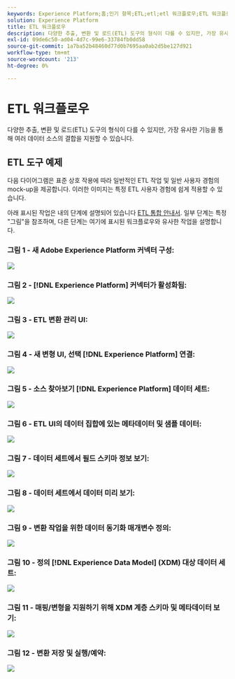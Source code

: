 ```yaml
---
keywords: Experience Platform;홈;인기 항목;ETL;etl;etl 워크플로우;ETL 워크플로우
solution: Experience Platform
title: ETL 워크플로우
description: 다양한 추출, 변환 및 로드(ETL) 도구의 형식이 다를 수 있지만, 가장 유사한 기능을 통해 여러 데이터 소스의 결합을 지원할 수 있습니다.
exl-id: 09de6c50-ad04-4d7c-99e6-33784fb0dd58
source-git-commit: 1a7ba52b48460d77d0b7695aa0ab2d5be127d921
workflow-type: tm+mt
source-wordcount: '213'
ht-degree: 0%

---
```


# ETL 워크플로우

다양한 추출, 변환 및 로드(ETL) 도구의 형식이 다를 수 있지만, 가장 유사한 기능을 통해 여러 데이터 소스의 결합을 지원할 수 있습니다.

## ETL 도구 예제

다음 다이어그램은 표준 상호 작용에 따라 일반적인 ETL 작업 및 일반 사용자 경험의 mock-up을 제공합니다. 이러한 이미지는 특정 ETL 사용자 경험에 쉽게 적용할 수 있습니다.

아래 표시된 작업은 내의 단계에 설명되어 있습니다 [ETL 통합 안내서](home.md). 일부 단계는 특정 &quot;그림&quot;을 참조하며, 다른 단계는 여기에 표시된 워크플로우와 유사한 작업을 설명합니다.

### 그림 1 - 새 Adobe Experience Platform 커넥터 구성:

![](images/image2.png)

### 그림 2 - [!DNL Experience Platform] 커넥터가 활성화됨:

![](images/image3.png)

### 그림 3 - ETL 변환 관리 UI:

![](images/image4.png)

### 그림 4 - 새 변형 UI, 선택 [!DNL Experience Platform] 연결:

![](images/image5.png)

### 그림 5 - 소스 찾아보기 [!DNL Experience Platform] 데이터 세트:

![](images/image6.png)

### 그림 6 - ETL UI의 데이터 집합에 있는 메타데이터 및 샘플 데이터:

![](images/image7.png)

### 그림 7 - 데이터 세트에서 필드 스키마 정보 보기:

![](images/image8.png)

### 그림 8 - 데이터 세트에서 데이터 미리 보기:

![](images/image9.png)

### 그림 9 - 변환 작업을 위한 데이터 동기화 매개변수 정의:

![](images/image10.png)

### 그림 10 - 정의 [!DNL Experience Data Model] (XDM) 대상 데이터 세트:

![](images/image11.png)

### 그림 11 - 매핑/변형을 지원하기 위해 XDM 계층 스키마 및 메타데이터 보기:

![](images/image12.png)

### 그림 12 - 변환 저장 및 실행/예약:

![](images/image13.png)
